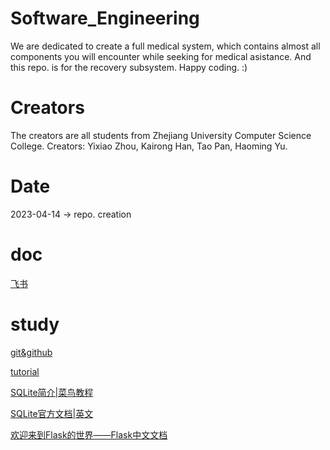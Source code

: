 # Software_Engineering
We are dedicated to create a full medical system, which contains almost all components you will encounter while seeking for medical asistance.
And this repo. is for the recovery subsystem. 
Happy coding. :)
# Creators
The creators are all students from Zhejiang University Computer Science College.
Creators: Yixiao Zhou, Kairong Han, Tao Pan, Haoming Yu. 
# Date
2023-04-14 -> repo. creation

# doc

[飞书](https://w1bcgpg61v7.feishu.cn/docx/EasvdyapZoRKfJxcjMzcRCIbnFg)

# study

[git&github](https://www.bilibili.com/video/BV1KD4y1S7FL/?spm_id_from=333.788.recommend_more_video.-1&vd_source=601f08ec04999151a4b161c6634f56ff)

[tutorial](https://pku-minic.github.io/online-doc/#/preface/prerequisites?id=%e5%a6%82%e4%bd%95%e4%bd%bf%e7%94%a8-linux)

[SQLite简介|菜鸟教程](https://www.runoob.com/sqlite/sqlite-intro.html)

[SQLite官方文档|英文](https://dormousehole.readthedocs.io/en/latest/)

[欢迎来到Flask的世界——Flask中文文档](https://dormousehole.readthedocs.io/en/latest/)

